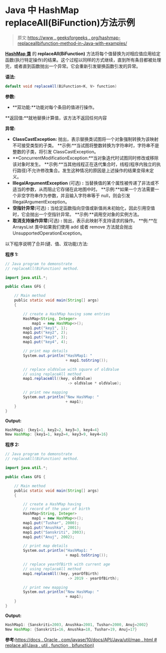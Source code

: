 # Java 中 HashMap replaceAll(BiFunction)方法示例

> 原文:[https://www . geeksforgeeks . org/hashmap-replaceallbifunction-method-in-Java-with-examples/](https://www.geeksforgeeks.org/hashmap-replaceallbifunction-method-in-java-with-examples/)

**[HashMap 类](https://www.geeksforgeeks.org/java-util-hashmap-in-java-with-examples/)** 的 **replaceAll(BiFunction)** 方法将每个值替换为对相应值应用给定函数(执行特定操作)的结果。这个过程以同样的方式继续，直到所有条目都被处理完，或者直到函数抛出一个异常。它会重新引发替换函数引发的异常。

**语法:**

```java
default void replaceAll(BiFunction<K, V> function)

```

**参数:**

*   **双功能:**功能对每个条目的值进行操作。

**返回值:**就地替换计算值，该方法不返回任何内容

**异常:**

*   **ClassCastException:** 抛出，表示替换类试图将一个对象强制转换为该映射不可接受类型的子类。
    **示例:**当试图将整数转换为字符串时，字符串不是整数的子类，将引发 ClassCastException。
*   **ConcurrentModificationException:**当对象迭代时试图同时修改或移除该对象时发生。
    **示例:**当其他线程正在迭代集合时，线程(程序内独立的执行路径)不允许修改集合。发生这种情况的原因是上述操作的结果变得未定义。
*   **IllegalArgumentException** (可选) **:** 当替换值的某个属性被传递了非法或不适当的参数，从而阻止它存储在此地图中时。
    **示例:**如果一个方法需要一个非空字符串作为参数，并且输入字符串等于 null，则会引发 IllegalArgumentException。
*   **空指针异常**(可选) **:** 当给定函数指向空值或新值尚未初始化，因此引用空值时，它会抛出一个空指针异常。
    **示例:**调用空对象的实例方法。
*   **取消支持操作异常**(可选) **:** 抛出，表示此映射不支持请求的操作。
    **例:**在 ArraysList 类中如果我们使用 add 或者 remove 方法就会抛出 UnsupportedOperationException。

以下程序说明了合并(键、值、双功能)方法:

**程序 1:**

```java
// Java program to demonstrate
// replaceAll(BiFunction) method.

import java.util.*;

public class GFG {

    // Main method
    public static void main(String[] args)
    {

        // create a HashMap having some entries
        HashMap<String, Integer>
            map1 = new HashMap<>();
        map1.put("key1", 1);
        map1.put("key2", 2);
        map1.put("key3", 3);
        map1.put("key4", 4);

        // print map details
        System.out.println("HashMap1: "
                           + map1.toString());

        // replace oldValue with square of oldValue
        // using replaceAll method
        map1.replaceAll((key, oldValue)
                            -> oldValue * oldValue);

        // print new mapping
        System.out.println("New HashMap: "
                           + map1);
    }
}
```

**Output:**

```java
HashMap1: {key1=1, key2=2, key3=3, key4=4}
New HashMap: {key1=1, key2=4, key3=9, key4=16}

```

**程序 2:**

```java
// Java program to demonstrate
// replaceAll(BiFunction) method.

import java.util.*;

public class GFG {

    // Main method
    public static void main(String[] args)
    {

        // create a HashMap having
        // record of the year of birth
        HashMap<String, Integer>
            map1 = new HashMap<>();
        map1.put("Tushar", 2000);
        map1.put("Anushka", 2001);
        map1.put("Sanskriti", 2003);
        map1.put("Anuj", 2002);

        // print map details
        System.out.println("HashMap1: "
                           + map1.toString());

        // replace yearOfBirth with current age
        // using replaceAll method
        map1.replaceAll((key, yearOfBirth)
                            -> 2019 - yearOfBirth);

        // print new mapping
        System.out.println("New HashMap: "
                           + map1);
    }
}
```

**Output:**

```java
HashMap1: {Sanskriti=2003, Anushka=2001, Tushar=2000, Anuj=2002}
New HashMap: {Sanskriti=16, Anushka=18, Tushar=19, Anuj=17}

```

**参考:**[https://docs . Oracle . com/javase/10/docs/API/Java/util/map . html # replace all(Java . util . function . bifunction)](https://docs.oracle.com/javase/10/docs/api/java/util/Map.html#replaceAll(java.util.function.BiFunction))